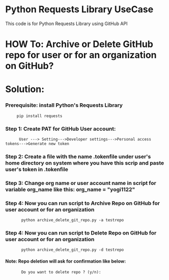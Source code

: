 # Python Requests Library UseCase
 This code is for Python Requests Library using GitHub API
 

# HOW To: Archive or Delete GitHub repo for user or for an organization on GitHub?
# Solution:
     
  ### Prerequisite: install Python's Requests Library
     
         pip install requests
     
  ### Step 1:  Create PAT for GitHub User account:
          
          User ---> Setting--->Developer settings--->Personal access tokens--->Generate new token
     
  ### Step 2:  Create a file with the name .tokenfile under user's home directory on system where you have this scrip and paste user's token in .tokenfile
  
  ### Step 3:  Change org name or user account name in script for variable org_name like this: org_name = "yogi1122"
  
  ### Step 4:  Now you can run script to Archive Repo on GitHub for user account or for an organization
      
           python archive_delete_git_repo.py -a testrepo
      
  ### Step 4:  Now you can run script to Delete Repo on GitHub for user account or for an organization
     
           python archive_delete_git_repo.py -d testrepo 
                
  #### Note: Repo deletion will ask for confirmation like below: 
                
           Do you want to delete repo ? (y/n):


